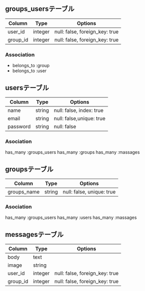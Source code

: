 ## groups_usersテーブル

|Column|Type|Options|
|------|----|-------|
|user_id|integer|null: false, foreign_key: true|
|group_id|integer|null: false, foreign_key: true|

### Association
- belongs_to :group
- belongs_to :user

## usersテーブル

|Column|Type|Options|
|------|----|-------|
|name|string|null: false, index: true|
|email|string|null: false,unique: true|
|password|string|null: false|

### Asociation
has_many :groups_users
has_many :groups
has_many :massages

## groupsテーブル
|Column|Type|Options|
|------|----|-------|
|groups_name|string|null: false, unique: true|

### Asociation
has_many :groups_users
has_many :users
has_many :massages

## messagesテーブル
|Column|Type|Options|
|------|----|-------|
|body|text|
|image|string|
|user_id|integer|null: false, foreign_key: true|
|group_id|integer|null: false, foreign_key: true|